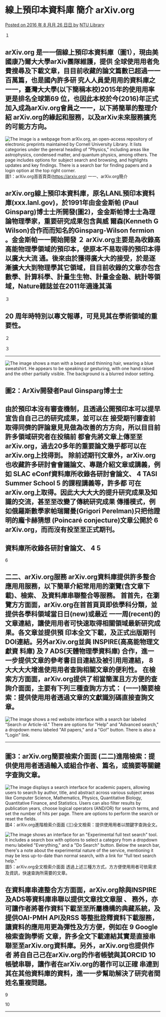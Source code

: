 # 線上預印本資料庫 簡介 arXiv.org

[Posted on 2016 年 8 ⽉月 26 ⽇日 by](http://tul.blog.ntu.edu.tw/archives/17366) [NTU Library](http://tul.blog.ntu.edu.tw/archives/author/tul)

１
## arXiv.org 是⼀一個線上預印本資料庫（圖1），現由美國康乃爾⼤大學arXiv團隊維護，提供 全球使⽤用者免費搜尋及下載文章，⽬目前收藏的論文篇數已超過⼀一百萬篇，也是國內許多研 究⼈人員愛⽤用的資料庫之⼀一，臺灣⼤大學(以下簡稱本校)2015年的使⽤用率更是排名全球第69 位，也因此本校於今(2016)年正式加入成為arXiv.org會員之⼀一，以下將簡單的整理介紹 arXiv.org的緣起和服務，以及arXiv未來服務擴充的可能⽅方向。

![The image is a webpage from arXiv.org, an open-access repository of electronic preprints maintained by Cornell University Library. It lists categories under the general heading of "Physics," including areas like astrophysics, condensed matter, and quantum physics, among others. The page includes options for subject search and browsing, and highlights updates and key findings. There is a search bar for finding papers and a login option at the top right corner.](images/arXiv.pdf-0-0.png) 圖1：arXiv.org⾸首⾴頁(https://arxiv.org) ⼀一、arXiv.org簡介

## arXiv.org線上預印本資料庫，原名LANL預印本資料庫(xxx.lanl.gov)，於1991年由⾦金斯帕 (Paul Ginsparg)博⼠士所開發(圖2)，⾦金斯帕博⼠士為理論物理學家，重要研究成果包含與威 爾森(Kenneth G Wilson)合作⽽而知名的Ginsparg-Wilson fermion 。⾦金斯帕⼀一開始開發 ２ arXiv.org主要是為收錄⾼高能物理學領域的預印本，使原本不易取得的預印本得以廣⼤大流 通。後來由於獲得廣⼤大的接受，於是逐漸擴⼤大到物理學其它領域，⽬目前收錄的文章亦包含 數學、計算科學、計量⽣生物、計量⾦金融、統計等領域，Nature雜誌並在2011年適逢其滿

３
## 20 周年時特別以專文報導，可⾒見其在學術領域的重要性。


２


３


-----

![The image shows a man with a beard and thinning hair, wearing a blue sweatshirt. He appears to be speaking or gesturing, with one hand raised and the other partially visible. The background is a blurred indoor setting.](images/arXiv.pdf-1-0.png)
## 圖2：ArXiv開發者Paul Ginsparg博⼠士

## 由於預印本沒有審查機制，且透過公開預印本可以提早宣告⾃自⼰己的研究成果，並可以在 接受期刊審查前取得同儕的評論意⾒見做為改善的⽅方向，所以⽬目前許多領域研究者在投稿前 都會先將文章上傳⾄至arXiv.org，過去20多年的重要論文幾乎都可以在arXiv.org上找得到。 除前述期刊文章外，arXiv.org也收藏許多研討會會議論文、專題介紹文章或講義，例如 SLAC eConf資料庫所收錄各研討會論文、 4 TASI  Summer School 5 的課程講義等，許多都 可在arXiv.org上取得。因此⼤大⼤大的提升研究成果及知識的交流，甚⾄至改變了傳統研究成果 傳播模式，例如俄羅斯數學家帕瑞爾曼(Grigori Perelman)只把他證明的龐卡赫猜想 (Poincaré conjecture)文章公開於 6 arXiv.org，⽽而沒有投⾄至正式期刊。

## 資料庫所收錄各研討會論文、 4 5


6

## ⼆二、arXiv.org服務 arXiv.org資料庫提供許多整合應⽤用服務，以下簡單介紹常⽤用的瀏覽(含文章下載)、檢索、 及資料庫串聯整合等服務。 ⾸首先，在瀏覽⽅方⾯面，arXiv.org在⾸首⾴頁即依學科分類，並提供各學科領域當⽇日(new)或最近 ⼀一周(recent)的文章連結，讓使⽤用者可快速取得相關領域最新研究成果。各文章並提供預 印本全文下載，及正式出版期刊DOI連結。另外arXiv.org並與 INSPIRE(⾼高能物理文獻資 料庫) 及 7 ADS(天體物理學資料庫) 合作，進⼀一步提供文章的參考書⽬目連結及被引⽤用連結， 8 ⼤大⼤大增進使⽤用者查詢相關文章的便利性。 在檢索⽅方⾯面，arXiv.org提供了相當簡潔且⽅方便的查詢介⾯面，主要有下列三種查詢⽅方式： (⼀一)簡要檢索：提供使⽤用者透過文章的文獻識別碼直接查詢文章。


![The image shows a red website interface with a search bar labeled "Search or Article-id." There are options for "Help" and "Advanced search," a dropdown menu labeled "All papers," and a "Go\!" button. There is also a "Login" link.](images/arXiv.pdf-1-1.png)

-----

## 圖3：arXiv.org簡要檢索介⾯面 (⼆二)進階檢索：提供使⽤用者透過輸入或組合作者、篇名，或摘要等關鍵字查詢文章。

![The image displays a search interface for academic papers, allowing users to search by author, title, and abstract across various subject areas like Computer Science, Mathematics, Physics, Quantitative Biology, Quantitative Finance, and Statistics. Users can also filter results by publication years, choose logical operators \(AND/OR\) for search terms, and set the number of hits per page. There are options to perform the search or reset the fields.](images/arXiv.pdf-2-0.png) 圖4：arXiv.org進階檢索介⾯面 (三)全文檢索：提供使⽤用者以關鍵字查詢全文。

![The image shows an interface for an "Experimental full text search" tool. It includes a search box with options to select a category from a dropdown menu labeled "Everything," and a "Do Search" button. Below the search bar, there's a note about the experimental nature of the service, mentioning it may be less up-to-date than normal search, with a link for "full text search help."](images/arXiv.pdf-2-1.png) 圖5：arXiv.org全文檢索介⾯面 透過上述三種⽅方式，⽅方便使⽤用者可依需求及資訊，快速查詢所需要的文章。

## 在資料庫串連整合⽅方⾯面，arXiv.org除與INSPIRE及ADS等資料庫串聯以提供文章找文章服 、 務外，亦可讓作者將著作資料下載⾄至所屬機構的典藏系統，及提供OAI-PMH API及RSS 等整批詮釋資料下載服務，讓資料的應⽤用更為彈性及⽅方便，例如在 9 Google檢索查詢學術 文章，許多全文下載連結其實是直接串聯⾄至arXiv.org資料庫。另外，arXiv.org也提供作者 將⾃自⼰己在arXiv.org的作者帳號與其ORCID 10 帳號串聯，讓作者在arXiv.org的著作可以正確 串連到其在其他資料庫的資料，進⼀一步幫助解決了研究者間姓名重複問題。


9


10


-----

